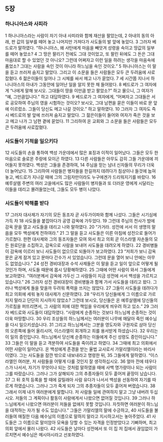 ## 5장
### 하나니아스와 사피라
1 하나니아스라는 사람이 자기 아내 사피라와 함께 재산을 팔았는데,
2 아내의 동의 아래, 판 값의 일부를 떼어 놓고 나머지만 가져다가 사도들의 발 앞에 놓았다.
3 그러자 베드로가 말하였다. “하나니아스, 왜 사탄에게 마음을 빼앗겨 성령을 속이고 땅값의 일부를 떼어 놓았소?
4 그 땅은 팔리기 전에도 그대 것이었고, 또 팔린 뒤에도 그 돈은 그대 마음대로 할 수 있었던 것 아니오? 그런데 어쩌자고 이런 일을 하려는 생각을 마음속에 품었소? 그대는 사람을 속인 것이 아니라 하느님을 속인 것이오.”
5 하나니아스는 이 말을 듣고 쓰러져 숨지고 말았다. 그리고 이 소문을 들은 사람들은 모두 큰 두려움에 사로잡혔다.
6 젊은이들이 일어나 그 시체를 싸서 메고 나가 묻었다.
7 세 시간쯤 지나서 하나니아스의 아내가 그동안에 일어난 일을 알지 못한 채 들어왔다.
8 베드로가 그 여자에게 “나에게 말해 보시오. 그대들이 땅을 이만큼 받고 팔았소?” 하고 물으니, 그 여자가 “예, 그만큼입니다.” 하고 대답하였다.
9 베드로가 그 여자에게, “어쩌자고 그대들은 서로 공모하여 주님의 영을 시험하는 것이오? 보시오, 그대 남편을 묻은 이들이 바로 문 앞에 이르렀소. 그들이 당신도 메고 나갈 것이오.” 하고 말하였다.
10 그러자 그 여자도 즉시 베드로의 발 앞에 쓰러져 숨지고 말았다. 그 젊은이들이 들어와 여자가 죽은 것을 보고 메고 나가 그 남편 곁에 묻었다.
11 그리하여 온 교회와 그 소문을 들은 사람들은 모두 큰 두려움에 사로잡혔다.
### 사도들이 기적을 일으키다
12 사도들의 손을 통하여 백성 가운데에서 많은 표징과 이적이 일어났다. 그들은 모두 한마음으로 솔로몬 주랑에 모이곤 하였다.
13 다른 사람들은 아무도 감히 그들 가운데에 끼어들지 못하였다. 백성은 그들을 존경하여,
14 주님을 믿는 남녀 신자들의 무리가 더욱더 늘어났다.
15 그리하여 사람들은 병자들을 한길까지 데려다가 침상이나 들것에 눕혀 놓고, 베드로가 지나갈 때에 그의 그림자만이라도 누구에겐가 드리워지기를 바랐다.
16 예루살렘 주변의 여러 고을에서도 많은 사람들이 병자들과 또 더러운 영에게 시달리는 이들을 데리고 몰려들었는데, 그들도 모두 병이 나았다.
### 사도들이 박해를 받다
17 그러자 대사제가 자기의 모든 동조자 곧 사두가이파와 함께 나섰다. 그들은 시기심에 가득 차
18 사도들을 붙잡아다가 공영 감옥에 가두었다.
19 그런데 주님의 천사가 밤에 감옥 문을 열고 사도들을 데리고 나와 말하였다.
20 “가거라. 성전에 서서 이 생명의 말씀을 모두 백성에게 전하여라.”
21 그 말을 듣고 사도들은 이른 아침에 성전으로 들어가 가르쳤다. 한편 대사제와 그의 동조자들은 모여 와서 최고 의회 곧 이스라엘 자손들의 모든 원로단을 소집하고, 감옥으로 사람을 보내어 사도들을 데려오게 하였다.
22 경비병들이 감옥에 이르러 보니 사도들이 없으므로 되돌아가 보고하였다.
23 “저희가 보니 감옥 문은 굳게 잠겨 있고 문마다 간수가 서 있었습니다. 그런데 문을 열어 보니 안에는 아무도 없었습니다.”
24 성전 경비대장과 수석 사제들은 이 말을 듣고 일이 앞으로 어떻게 될 것인가 하며, 사도들 때문에 몹시 당황해하였다.
25 그때에 어떤 사람이 와서 그들에게 보고하였다. “여러분께서 감옥에 가두신 그 사람들이 지금 성전에 서서 백성을 가르치고 있습니다.”
26 그러자 성전 경비대장이 경비병들과 함께 가서 사도들을 데리고 왔다. 그러나 백성에게 돌을 맞을까 두려워 폭력을 쓰지는 않았다.
27 그들이 사도들을 데려다가 최고 의회에 세워 놓자 대사제가 신문하였다.
28 “우리가 당신들에게 그 이름으로 가르치지 말라고 단단히 지시하지 않았소? 그런데 보시오, 당신들은 온 예루살렘에 당신들의 가르침을 퍼뜨리면서, 그 사람의 피에 대한 책임을 우리에게 씌우려 하고 있소.”
29 그러자 베드로와 사도들이 대답하였다. “사람에게 순종하는 것보다 하느님께 순종하는 것이 더욱 마땅합니다.
30 우리 조상들의 하느님께서는 여러분이 나무에 매달아 죽인 예수님을 다시 일으키셨습니다.
31 그리고 하느님께서는 그분을 영도자와 구원자로 삼아 당신의 오른쪽에 들어 올리시어, 이스라엘이 회개하고 죄를 용서받게 하셨습니다.
32 우리는 이 일의 증인입니다. 하느님께서 당신께 순종하는 이들에게 주신 성령도 증인이십니다.”
33 그들은 이 말을 듣고 격분하여 사도들을 죽이려고 하였다.
34 그때에 최고 의회에서 어떤 사람이 일어났다. 온 백성에게 존경을 받는 율법 교사로서 가말리엘이라는 바리사이였다. 그는 사도들을 잠깐 밖으로 내보내라고 명령한 뒤,
35 그들에게 말하였다. “이스라엘인 여러분, 저 사람들을 어떻게 다룰 것인지 잘 생각하십시오.
36 얼마 전에 테우다스가 나서서, 자기가 무엇이나 되는 것처럼 말하였을 때에 사백 명가량이나 되는 사람이 그를 따랐습니다. 그러나 그가 살해되자 그의 추종자들이 모두 흩어져 끝장이 났습니다.
37 그 뒤 호적 등록을 할 때에 갈릴래아 사람 유다가 나서서 백성을 선동하여 자기를 따르게 하였습니다. 그러나 그가 죽게 되자 그의 추종자들이 모두 흩어져 버렸습니다.
38 그래서 이제 내가 여러분에게 말합니다. 저 사람들 일에 관여하지 말고 그냥 내버려 두십시오. 저들의 그 계획이나 활동이 사람에게서 나왔으면 없어질 것입니다.
39 그러나 하느님에게서 나왔으면 여러분이 저들을 없애지 못할 것입니다. 자칫하면 여러분이 하느님을 대적하는 자가 될 수도 있습니다.” 그들은 가말리엘의 말에 수긍하고,
40 사도들을 불러들여 매질한 다음 예수님의 이름으로 말하지 말라고 지시하고서는 놓아주었다.
41 사도들은 그 이름으로 말미암아 모욕을 당할 수 있는 자격을 인정받았다고 기뻐하며, 최고 의회 앞에서 물러 나왔다.
42 사도들은 날마다 성전에서 또 이 집 저 집에서 끊임없이 가르치면서 예수님은 메시아시라고 선포하였다.
